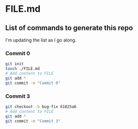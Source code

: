# FILE.md

## List of commands to generate this repo

I'm updating the list as I go along.

### Commit 0

```sh
git init
touch ./FILE.md
# Add content to FILE
git add *
git commit -m "Commit 0"
```

### Commit 3

```sh
git checkout -b bug-fix 61825a6
# Add content to FILE
git add *
git commit -m "Commit 3"
```
